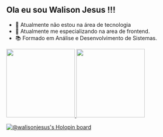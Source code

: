 ## Ola eu sou Walison Jesus !!!
- 🔭 Atualmente não estou na área de tecnologia
- 🌱 Atualmente me especializando na area de frontend.
- 📚 Formado em Análise e Desenvolvimento de Sistemas.

<div>
  <a href="https://github.com/walisonjesus">
  <img height="180em" src="https://github-readme-stats.vercel.app/api?username=walisonjesus&show_icons=true&theme=dracula&include_all_commits=true&count_private=true"/>
  <img height="180em" src="https://github-readme-stats.vercel.app/api/top-langs/?username=walisonjesus&layout=compact&langs_count=7&theme=dracula"/>
</div>

[![@walisonjesus's Holopin board](https://holopin.me/walisonjesus)](https://holopin.io/@walisonjesus)
